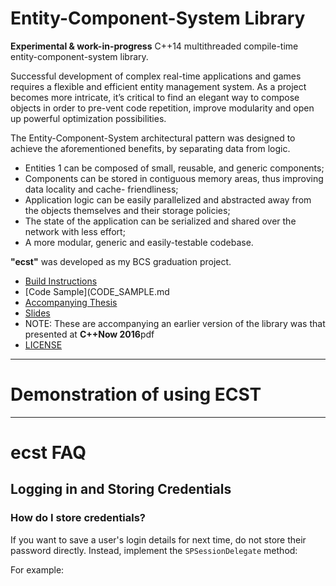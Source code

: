 Entity-Component-System Library
===============================

**Experimental & work-in-progress** C++14 multithreaded compile-time entity-component-system library.

Successful development of complex real-time applications and games requires a flexible and efficient
entity management system. As a project becomes more intricate, it’s critical to find an elegant way
to compose objects in order to pre-vent code repetition, improve modularity and open up powerful
optimization possibilities.

The Entity-Component-System architectural pattern was designed to achieve the aforementioned
benefits, by separating data from logic.
* Entities 1 can be composed of small, reusable, and generic components;
* Components can be stored in contiguous memory areas, thus improving data locality and cache-
friendliness;
* Application logic can be easily parallelized and abstracted away from the objects themselves and
their storage policies;
* The state of the application can be serialized and shared over the network with less effort;
* A more modular, generic and easily-testable codebase.

**"ecst"** was developed as my BCS graduation project.

* [Build Instructions](BUILD_INSTRUCTIONS.md)
* [Code Sample](CODE_SAMPLE.md
* [Accompanying Thesis](https://github.com/SuperV1234/bcs_thesis)
* [Slides](https://github.com/SuperV1234/cppnow2016)
 * NOTE: These are accompanying an earlier version of the library was that presented at **C++Now
2016**pdf
* [LICENSE](LICENSE)

---------------------------------------------------------------------------------------------------
# Demonstration of using ECST
---------------------------------------------------------------------------------------------------
# ecst FAQ #

## Logging in and Storing Credentials ##

### How do I store credentials? ###

If you want to save a user's login details for next time, do not store their password directly. Instead, implement the `SPSessionDelegate` method: 

For example:
